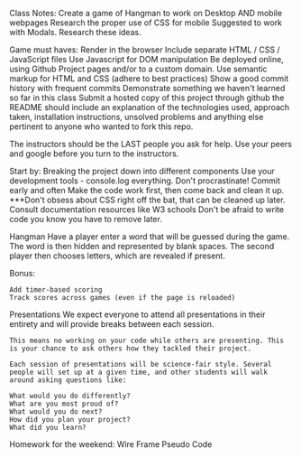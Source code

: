 Class Notes:
Create a game of Hangman to work on Desktop AND mobile webpages
    Research the proper use of CSS for mobile
Suggested to work with Modals.
    Research these ideas.
    
Game must haves:
    Render in the browser
    Include separate HTML / CSS / JavaScript files
    Use Javascript for DOM manipulation
    Be deployed online, using Github Project pages and/or to a custom domain.
    Use semantic markup for HTML and CSS (adhere to best practices)
    Show a good commit history with frequent commits
    Demonstrate something we haven't learned so far in this class
    Submit a hosted copy of this project through github
    the README should include an explanation of the technologies used, approach taken, installation instructions, unsolved problems and anything else pertinent to anyone who wanted to fork this repo.

The instructors should be the LAST people you ask for help.  Use your peers and google before you turn to the instructors.


Start by: 
    Breaking the project down into different components
    Use your development tools - console.log everything.
    Don't procrastinate!
    Commit early and often
    Make the code work first, then come back and clean it up. 
    ***Don't obsess about CSS right off the bat, that can be cleaned up later.
    Consult documentation resources like W3 schools
    Don't be afraid to write code you know you have to remove later.

Hangman
    Have a player enter a word that will be guessed during the game. The word is then hidden and represented by blank spaces. The second player then chooses letters, which are revealed if present.

Bonus:

    Add timer-based scoring
    Track scores across games (even if the page is reloaded)

Presentations
    We expect everyone to attend all presentations in their entirety and will provide breaks between each session.

    This means no working on your code while others are presenting. This is your chance to ask others how they tackled their project.

    Each session of presentations will be science-fair style. Several people will set up at a given time, and other students will walk around asking questions like:

    What would you do differently?
    What are you most proud of?
    What would you do next?
    How did you plan your project?
    What did you learn?


Homework for the weekend:
Wire Frame
Pseudo Code

